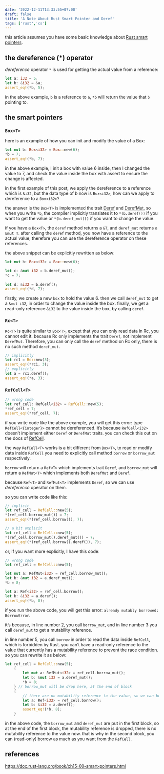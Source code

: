 ```yaml
---
date: '2022-12-11T13:33:55+07:00'
draft: false
title: 'A Note About Rust Smart Pointer and Deref'
tags: ['rust','cs']
---
```

this article assumes you have some basic knowledge about [Rust smart pointers](https://doc.rust-lang.org/book/ch15-00-smart-pointers.html).
## the dereference (*) operator
*dereference* operator `*` is used for getting the actual value from a reference:
```rust
let a: i32 = 5;    
let b: &i32 = &a;
assert_eq!(*b, 5);
```
in the above example, `b` is a reference to `a`, `*b` will return the value that `b` pointing to.
## the smart pointers
### `Box<T>`
here is an example of how you can init and modify the value of a Box<T>:
```rust
let mut b: Box<i32> = Box::new(6);
*b = 7;
assert_eq!(*b, 7);
```
in the above example, I init a box with value 6 inside, then I changed the value to 7, and check the value inside the box with assert to ensure the change is affected.

in the first example of this post, we apply the dereference to a reference which is `&i32`, but the data type of b now is `Box<i32>`, how can we apply to dereference to a `Box<i32>`?

the answer is the `Box<T>` is implemented the trait [Deref](https://doc.rust-lang.org/alloc/boxed/struct.Box.html#impl-Deref-for-Box%3CT%2C%20A%3E) and [DerefMut](https://doc.rust-lang.org/alloc/boxed/struct.Box.html#impl-DerefMut-for-Box%3CT%2C%20A%3E), so when you write `*b`, the compiler implicitly translates it to `*(b.deref())` if you want to get the value or `*(b.deref_mut())` if you want to change the value.

if you have a `Box<T>`, the `deref` method returns a `&T`, and `deref_mut` returns a `&mut T`. after calling the `deref` method, you now have a reference to the actual value, therefore you can use the dereference operator on these references.

the above snippet can be explicitly rewritten as below:
```rust
let mut b: Box<i32> = Box::new(6);

let c: &mut i32 = b.deref_mut();
*c = 7;
    
let d: &i32 = b.deref();
assert_eq!(*d, 7);
```
firstly, we create a new `box` to hold the value 6. then we call `deref_mut` to get a `&mut i32`, in order to change the value inside the box. finally, we get a read-only reference `&i32` to the value inside the box, by calling `deref`.
### `Rc<T>`
`Rc<T>` is quite similar to `Box<T>`, except that you can only read data in Rc, you cannot edit it. because Rc only implements the trait `Deref`, not implement `DerefMut`. Therefore, you can only call the `deref` method on Rc only, there is no such method `deref_mut`.

```rust
// implicitly
let rc1 = Rc::new(3);
assert_eq!(*rc1, 3);
// explicitly
let a = rc1.deref();
assert_eq!(*a, 3);
```
### `RefCell<T>`
```rust
// wrong code
let ref_cell: RefCell<i32> = RefCell::new(5);
*ref_cell = 7;
assert_eq!(*ref_cell, 7);
```
if you write code like the above example, you will get this error: type `RefCell<{integer}>` cannot be dereferenced. it’s because `RefCell<i32>` doesn’t implement either `Deref` or `DerefMut` traits. you can check this out on the docs of [RefCell](https://doc.rust-lang.org/core/cell/struct.RefCell.html).

the way `RefCell<T>` works is a bit different from `Box<T>`, to read or modify data inside `RefCell` you need to explicitly call method `borrow` or `borrow_mut` respectively.

`borrow` will return a `Ref<T>` which implements trait `Deref`, and `borrow_mut` will return a `RefMut<T>` which implements both `DerefMut` and `Deref`.

because `Ref<T>` and `RefMut<T>` implements `Deref`, so we can use *dereference* operator on them.

so you can write code like this:
```rust
// implicit
let ref_cell = RefCell::new(5);
*(ref_cell.borrow_mut()) = 7;
assert_eq!(*(ref_cell.borrow()), 7);

// a bit explicit
let ref_cell = RefCell::new(5);
*(ref_cell.borrow_mut().deref_mut()) = 7;
assert_eq!(*(ref_cell.borrow().deref()), 7);
```
or, if you want more explicitly, I have this code:
```rust
// wrong code
let ref_cell = RefCell::new(5);

let mut a: RefMut<i32> = ref_cell.borrow_mut();
let b: &mut i32 = a.deref_mut();
*b = 8;

let a: Ref<i32> = ref_cell.borrow();
let b: &i32 = a.deref();
assert_eq!(*b, 8);
```
if you run the above code, you will get this error: `already mutably borrowed: BorrowError`.

it’s because, in line number 2, you call `borrow_mut`, and in line number 3 you call `deref_mut` to get a mutability reference.

in line number 5, you call `borrow` in order to read the data inside `RefCell`, which is forbidden by Rust. you can’t have a read-only reference to the value that currently has a mutability reference to prevent the race condition.
so you can rewrite it as below:
```rust
let ref_cell = RefCell::new(5);
    {
        let mut a: RefMut<i32> = ref_cell.borrow_mut();
        let b: &mut i32 = a.deref_mut();
        *b = 8;
    } // borrow_mut will be drop here, at the end of block
    {
        // there are no mutability reference to the value, so we can borrow.
        let a: Ref<i32> = ref_cell.borrow();
        let b: &i32 = a.deref();
        assert_eq!(*b, 8);
    }
```
in the above code, the `borrow_mut` and `deref_mut` are put in the first block, so at the end of the first block, the mutability reference is dropped, there is no mutability reference to the value now. that is why in the second block, you can (read-only) borrow as much as you want from the `RefCell`.

## references
https://doc.rust-lang.org/book/ch15-00-smart-pointers.html